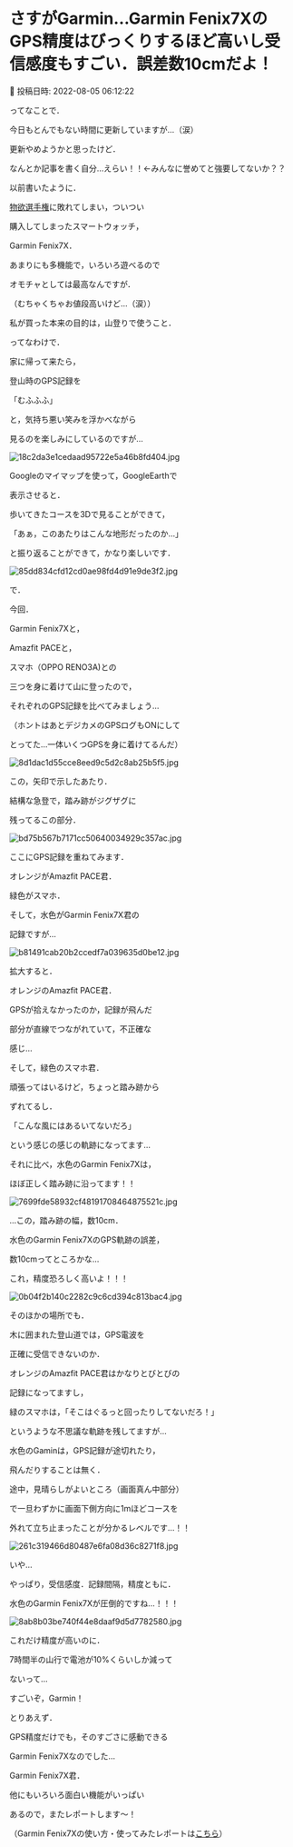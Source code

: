 # さすがGarmin…Garmin Fenix7XのGPS精度はびっくりするほど高いし受信感度もすごい．誤差数10cmだよ！

📅 投稿日時: 2022-08-05 06:12:22

ってなことで．


今日もとんでもない時間に更新していますが…（涙）





更新やめようかと思ったけど．


なんとか記事を書く自分…えらい！！←みんなに誉めてと強要してないか？？





以前書いたように．


[物欲選手権](e8f9549107cb957571ed35f5bfda9bcbe.md)に敗れてしまい，ついつい


購入してしまったスマートウォッチ，


Garmin Fenix7X．





あまりにも多機能で，いろいろ遊べるので


オモチャとしては最高なんですが．


（むちゃくちゃお値段高いけど…（涙））


私が買った本来の目的は，山登りで使うこと．





ってなわけで．


家に帰って来たら，


登山時のGPS記録を


「むふふふ」


と，気持ち悪い笑みを浮かべながら


見るのを楽しみにしているのですが…




![18c2da3e1cedaad95722e5a46b8fd404.jpg](images/18c2da3e1cedaad95722e5a46b8fd404.jpg)







Googleのマイマップを使って，GoogleEarthで


表示させると．


歩いてきたコースを3Dで見ることができて，


「あぁ，このあたりはこんな地形だったのか…」


と振り返ることができて，かなり楽しいです．




![85dd834cfd12cd0ae98fd4d91e9de3f2.jpg](images/85dd834cfd12cd0ae98fd4d91e9de3f2.jpg)







で．


今回．


Garmin Fenix7Xと，


Amazfit PACEと，


スマホ（OPPO RENO3A)との


三つを身に着けて山に登ったので，


それぞれのGPS記録を比べてみましょう…


（ホントはあとデジカメのGPSログもONにして


とってた…一体いくつGPSを身に着けてるんだ）




![8d1dac1d55cce8eed9c5d2c8ab25b5f5.jpg](images/8d1dac1d55cce8eed9c5d2c8ab25b5f5.jpg)







この，矢印で示したあたり．


結構な急登で，踏み跡がジグザグに


残ってるこの部分．




![bd75b567b7171cc50640034929c357ac.jpg](images/bd75b567b7171cc50640034929c357ac.jpg)







ここにGPS記録を重ねてみます．


オレンジがAmazfit PACE君．


緑色がスマホ．


そして，水色がGarmin Fenix7X君の


記録ですが…




![b81491cab20b2ccedf7a039635d0be12.jpg](images/b81491cab20b2ccedf7a039635d0be12.jpg)







拡大すると．


オレンジのAmazfit PACE君．


GPSが拾えなかったのか，記録が飛んだ


部分が直線でつながれていて，不正確な


感じ…





そして，緑色のスマホ君．


頑張ってはいるけど，ちょっと踏み跡から


ずれてるし．


「こんな風にはあるいてないだろ」


という感じの感じの軌跡になってます…





それに比べ，水色のGarmin Fenix7Xは，


ほぼ正しく踏み跡に沿ってます！！




![7699fde58932cf48191708464875521c.jpg](images/7699fde58932cf48191708464875521c.jpg)







…この，踏み跡の幅，数10cm．


水色のGarmin Fenix7XのGPS軌跡の誤差，


数10cmってところかな…


これ，精度恐ろしく高いよ！！！




![0b04f2b140c2282c9c6cd394c813bac4.jpg](images/0b04f2b140c2282c9c6cd394c813bac4.jpg)







そのほかの場所でも．


木に囲まれた登山道では，GPS電波を


正確に受信できないのか．


オレンジのAmazfit PACE君はかなりとびとびの


記録になってますし，


緑のスマホは，「そこはぐるっと回ったりしてないだろ！」


というような不思議な軌跡を残してますが…


水色のGaminは，GPS記録が途切れたり，


飛んだりすることは無く．


途中，見晴らしがよいところ（画面真ん中部分）


で一旦わずかに画面下側方向に1mほどコースを


外れて立ち止まったことが分かるレベルです…！！




![261c319466d80487e6fa08d36c8271f8.jpg](images/261c319466d80487e6fa08d36c8271f8.jpg)







いや…


やっぱり，受信感度．記録間隔，精度ともに．


水色のGarmin Fenix7Xが圧倒的ですね…！！！




![8ab8b03be740f44e8daaf9d5d7782580.jpg](images/8ab8b03be740f44e8daaf9d5d7782580.jpg)







これだけ精度が高いのに．


7時間半の山行で電池が10%くらいしか減って


ないって…


すごいぞ，Garmin！





とりあえず．


GPS精度だけでも，そのすごさに感動できる


Garmin Fenix7Xなのでした…





Garmin Fenix7X君．


他にもいろいろ面白い機能がいっぱい


あるので，またレポートします～！





（Garmin Fenix7Xの使い方・使ってみたレポートは[こちら](e516b23a4874189de2e9208be87fa5184.md)）
